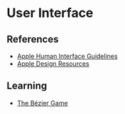 # User Interface

<!--
https://www.vultr.com/register/
https://clay.global/
-->

## References

- [Apple Human Interface Guidelines](https://developer.apple.com/design/human-interface-guidelines/)
- [Apple Design Resources](https://developer.apple.com/design/resources/)

## Learning

- [The Bézier Game](https://bezier.method.ac/)

